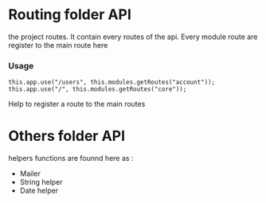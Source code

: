 ﻿# Routing folder API

the project routes. It contain every routes of the api. Every module route are register to the main route here

### Usage

    this.app.use("/users", this.modules.getRoutes("account"));
    this.app.use("/", this.modules.getRoutes("core"));

Help to register a route to the main routes 

# Others folder API

helpers functions are founnd here as : 
- Mailer
- String helper
- Date helper

